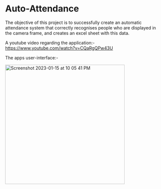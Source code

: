 # Auto-Attendance
The objective of this project is to successfully create an automatic attendance system that correctly recognises people who are displayed in the camera frame, and creates an excel sheet with this data.

A youtube video regarding the application:- https://www.youtube.com/watch?v=CQaRgQPw43U

The apps user-interface:- 


<img width="383" alt="Screenshot 2023-01-15 at 10 05 41 PM" src="https://user-images.githubusercontent.com/122277224/212553682-40ed761c-9d1d-42e5-911c-7d6be5d22f83.png">
